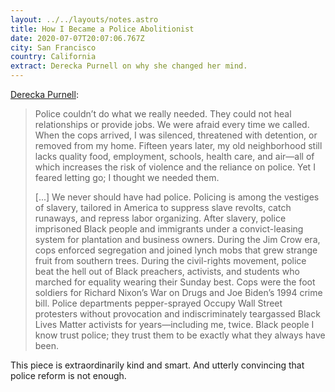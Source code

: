 ```yaml
---
layout: ../../layouts/notes.astro
title: How I Became a Police Abolitionist
date: 2020-07-07T20:07:06.767Z
city: San Francisco
country: California
extract: Derecka Purnell on why she changed her mind.
---
```


[Derecka Purnell](https://www.theatlantic.com/ideas/archive/2020/07/how-i-became-police-abolitionist/613540/):

> Police couldn’t do what we really needed. They could not heal relationships or provide jobs. We were afraid every time we called. When the cops arrived, I was silenced, threatened with detention, or removed from my home. Fifteen years later, my old neighborhood still lacks quality food, employment, schools, health care, and air—all of which increases the risk of violence and the reliance on police. Yet I feared letting go; I thought we needed them.
>
> [...] We never should have had police. Policing is among the vestiges of slavery, tailored in America to suppress slave revolts, catch runaways, and repress labor organizing. After slavery, police imprisoned Black people and immigrants under a convict-leasing system for plantation and business owners. During the Jim Crow era, cops enforced segregation and joined lynch mobs that grew strange fruit from southern trees. During the civil-rights movement, police beat the hell out of Black preachers, activists, and students who marched for equality wearing their Sunday best. Cops were the foot soldiers for Richard Nixon’s War on Drugs and Joe Biden’s 1994 crime bill. Police departments pepper-sprayed Occupy Wall Street protesters without provocation and indiscriminately teargassed Black Lives Matter activists for years—including me, twice. Black people I know trust police; they trust them to be exactly what they always have been.

This piece is extraordinarily kind and smart. And utterly convincing that police reform is not enough.
